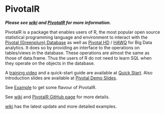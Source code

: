 PivotalR
=======

***Please see [wiki](https://github.com/madlib-internal/PivotalR/wiki) and [PivotalR](http://madlib-internal.github.io/PivotalR) for more information.***

PivotalR is a package that enables users of R, the most popular open source statistical programming language 
and environment to interact with the [Pivotal (Greenplum) Database](http://www.greenplum.com/products/greenplum-database) 
as well as [Pivotal HD](http://www.greenplum.com/products/pivotal-hd) / [HAWQ](http://www.greenplum.com/blog/dive-in/hawq-the-new-benchmark-for-sql-on-hadoop) for Big Data 
analytics. It does so by providing an interface to the operations on tables/views in the database. These 
operations are almost the same as those of data.frame. Thus the users of R do not need to learn SQL when they 
operate on the objects in the database. 

A [training video](https://docs.google.com/file/d/0B9bfZ-YiuzxQc1RWTEJJZ2V1TWc/edit?usp=sharing) and a quick-start guide are available at [Quick Start](http://gopivotal.github.io/gp-r/#pivotalr). 
Also introduction slides are available at [Pivotal Demo Slides](https://docs.google.com/presentation/d/103dv1h4VBCBAixqpezJzWmffyrcRR2h9MCJBTfMOBIM/edit?usp=sharing).

See [Example](https://github.com/madlib-internal/PivotalR/wiki/Example) to get some flavour of PivotalR.


See [wiki](https://github.com/madlib-internal/PivotalR/wiki) and [PivotalR GitHub page](http://madlib-internal.github.io/PivotalR/) for more details.

[wiki](https://github.com/madlib-internal/PivotalR/wiki) has the latest update and more detailed examples.
